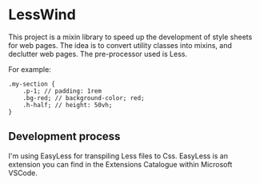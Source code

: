 # LessWind

This project is a mixin library to speed up the development of style sheets for web pages. 
The idea is to convert utility classes into mixins, and declutter web pages. 
The pre-processor used is Less. 

For example: 

```less 
.my-section {
    .p-1; // padding: 1rem 
    .bg-red; // background-color; red;
    .h-half; // height: 50vh;
}
```

## Development process

I'm using EasyLess for transpiling Less files to Css. 
EasyLess is an extension you can find in the Extensions Catalogue within Microsoft VSCode.  